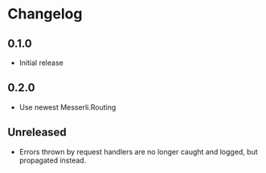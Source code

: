 # Changelog

## 0.1.0
- Initial release

## 0.2.0
- Use newest Messerli.Routing

## Unreleased
- Errors thrown by request handlers are no longer caught and logged,
  but propagated instead.

